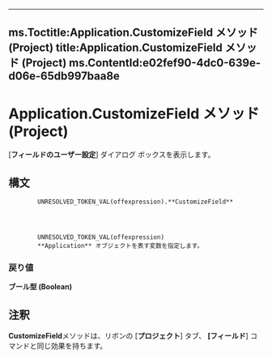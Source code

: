 

---
ms.Toctitle:Application.CustomizeField メソッド (Project)
title:Application.CustomizeField メソッド (Project)
ms.ContentId:e02fef90-4dc0-639e-d06e-65db997baa8e
---
# Application.CustomizeField メソッド (Project)




[**フィールドのユーザー設定**] ダイアログ ボックスを表示します。

## 構文

            UNRESOLVED_TOKEN_VAL(offexpression).**CustomizeField**




            UNRESOLVED_TOKEN_VAL(offexpression)
            **Application** オブジェクトを表す変数を指定します。

### 戻り値
**ブール型 (Boolean)**





## 注釈
**CustomizeField**メソッドは、リボンの [**プロジェクト**] タブ、 **[フィールド**] コマンドと同じ効果を持ちます。




